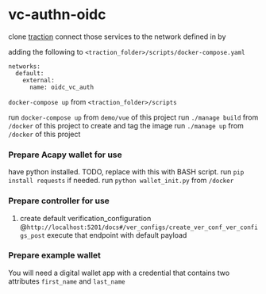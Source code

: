 # vc-authn-oidc

clone [traction](https://github.com/bcgov/traction)
connect those services to the network defined in by

adding the following to `<traction_folder>/scripts/docker-compose.yaml`

```
networks:
  default:
    external:
      name: oidc_vc_auth
```

`docker-compose up` from `<traction_folder>/scripts`

run `docker-compose up` from `demo/vue` of this project
run `./manage build` from `/docker` of this project to create and tag the image
run `./manage up` from `/docker` of this project

### Prepare Acapy wallet for use

have python installed. TODO, replace with this with BASH script.
run `pip install requests` if needed.
run `python wallet_init.py` from `/docker`

### Prepare controller for use

1. create default verification_configuration @`http://localhost:5201/docs#/ver_configs/create_ver_conf_ver_configs_post` execute that endpoint with default payload

### Prepare example wallet

You will need a digital wallet app with a credential that contains two attributes `first_name` and `last_name`
